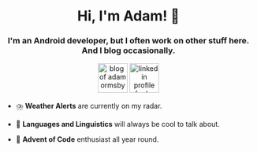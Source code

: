 <h1 align="center">Hi, I'm Adam! 👋</h1>
<h3 align="center">I'm an Android developer, but I often work on other stuff here. And I blog occasionally.</h3>

<p align="center">
  <a href="https://adamormsby.com" target="blank"><img src="https://upload.wikimedia.org/wikipedia/commons/7/7a/Circle-icons-document.svg" alt="blog of adam ormsby" height="60" width="60"" /></a>
  <a href="https://linkedin.com/in/adamormsby" target="blank"><img src="https://upload.wikimedia.org/wikipedia/commons/8/81/LinkedIn_icon.svg" alt="linkedin profile of adam ormsby" height="60" width="60" /></a>
</p>

- ⛈️ **Weather Alerts** are currently on my radar.

- 💬 **Languages and Linguistics** will always be cool to talk about.
    
- 🎄 **Advent of Code** enthusiast all year round.

